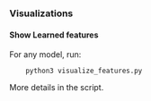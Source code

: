 

### Visualizations

#### Show Learned features

For any model, run:

        python3 visualize_features.py
        
More details in the script.
      